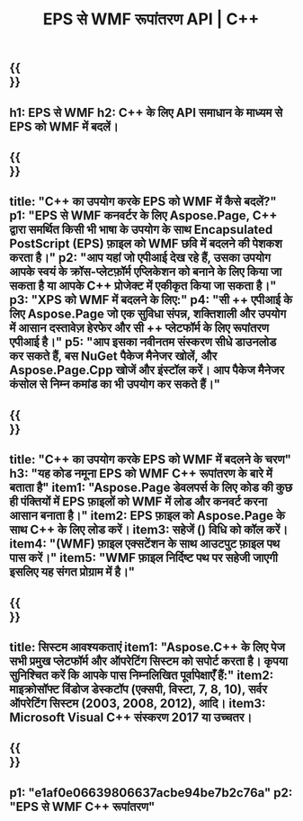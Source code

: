 ﻿---
translation: true
template: /_templates/_conversion-child-cpp.md
title: EPS से WMF रूपांतरण API | C++
url: /cpp/conversion/eps-to-wmf/
description: EPS से WMF रूपांतरण Aspose.Page द्वारा C++ API समाधान के लिए प्रदान किया गया। विंडोज 32 बिट, विंडोज 64 बिट और लिनक्स 64 बिट के लिए सी ++ रनटाइम एनवायरनमेंट में काम करता है।
informat: EPS
outformat: WMF
otherformats: XPS PS
---

{{<section banner>}}
---
h1: EPS से WMF
h2: C++ के लिए API समाधान के माध्यम से EPS को WMF में बदलें।
---

{{<section overview>}}
---
title: "C++ का उपयोग करके EPS को WMF में कैसे बदलें?"
p1: "EPS से WMF कनवर्टर के लिए Aspose.Page, C++ द्वारा समर्थित किसी भी भाषा के उपयोग के साथ Encapsulated PostScript (EPS) फ़ाइल को WMF छवि में बदलने की पेशकश करता है।"
p2: "आप यहां जो एपीआई देख रहे हैं, उसका उपयोग आपके स्वयं के क्रॉस-प्लेटफ़ॉर्म एप्लिकेशन को बनाने के लिए किया जा सकता है या आपके C++ प्रोजेक्ट में एकीकृत किया जा सकता है।"
p3: "XPS को WMF में बदलने के लिए:"
p4: "सी ++ एपीआई के लिए Aspose.Page जो एक सुविधा संपन्न, शक्तिशाली और उपयोग में आसान दस्तावेज़ हेरफेर और सी ++ प्लेटफॉर्म के लिए रूपांतरण एपीआई है।"
p5: "आप इसका नवीनतम संस्करण सीधे डाउनलोड कर सकते हैं, बस NuGet पैकेज मैनेजर खोलें, और Aspose.Page.Cpp खोजें और इंस्टॉल करें। आप पैकेज मैनेजर कंसोल से निम्न कमांड का भी उपयोग कर सकते हैं।"
---

{{<section feature1>}}
---
title: "C++ का उपयोग करके EPS को WMF में बदलने के चरण"
h3: "यह कोड नमूना EPS को WMF C++ रूपांतरण के बारे में बताता है"
item1: "Aspose.Page डेवलपर्स के लिए कोड की कुछ ही पंक्तियों में EPS फ़ाइलों को WMF में लोड और कनवर्ट करना आसान बनाता है।"
item2: EPS फ़ाइल को Aspose.Page के साथ C++ के लिए लोड करें।
item3: सहेजें () विधि को कॉल करें।
item4: "(WMF) फ़ाइल एक्सटेंशन के साथ आउटपुट फ़ाइल पथ पास करें।"
item5: "WMF फ़ाइल निर्दिष्ट पथ पर सहेजी जाएगी इसलिए यह संगत प्रोग्राम में है।"
---

{{<section feature2>}}
---
title: सिस्टम आवश्यकताएं
item1: "Aspose.C++ के लिए पेज सभी प्रमुख प्लेटफॉर्म और ऑपरेटिंग सिस्टम को सपोर्ट करता है। कृपया सुनिश्चित करें कि आपके पास निम्नलिखित पूर्वापेक्षाएँ हैं:"
item2: माइक्रोसॉफ्ट विंडोज डेस्कटॉप (एक्सपी, विस्टा, 7, 8, 10), सर्वर ऑपरेटिंग सिस्टम (2003, 2008, 2012), आदि।
item3: Microsoft Visual C++ संस्करण 2017 या उच्चतर।
---

{{<section gist>}}
---
p1: "e1af0e06639806637acbe94be7b2c76a"
p2: "EPS से WMF C++ रूपांतरण"
---
